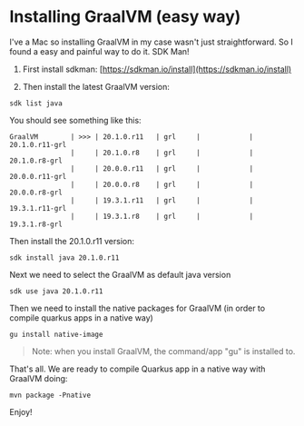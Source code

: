 # Installing GraalVM (easy way)

I've a Mac so installing GraalVM in my case wasn't just straightforward. So I found a easy and painful way to do it. SDK Man!

1. First install sdkman:
[https://sdkman.io/install](https://sdkman.io/install)

2. Then install the latest GraalVM version:

```
sdk list java
```

You should see something like this:
```
GraalVM        | >>> | 20.1.0.r11   | grl     |            | 20.1.0.r11-grl      
               |     | 20.1.0.r8    | grl     |            | 20.1.0.r8-grl       
               |     | 20.0.0.r11   | grl     |            | 20.0.0.r11-grl      
               |     | 20.0.0.r8    | grl     |            | 20.0.0.r8-grl       
               |     | 19.3.1.r11   | grl     |            | 19.3.1.r11-grl      
               |     | 19.3.1.r8    | grl     |            | 19.3.1.r8-grl
```

Then install the 20.1.0.r11 version:

```
sdk install java 20.1.0.r11
```

Next we need to select the GraalVM as default java version

```
sdk use java 20.1.0.r11
```

Then we need to install the native packages for GraalVM (in order to compile quarkus apps in a native way)

```
gu install native-image
```

> Note: when you install GraalVM, the command/app "gu" is installed to.



That's all. We are ready to compile Quarkus app in a native way with GraalVM doing:

```
mvn package -Pnative
```


Enjoy!